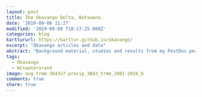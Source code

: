 ```yaml
---
layout: post
title: The Okavango Delta, Botswana.
date: '2019-09-08 11:27'
modified: '2019-09-08 T18:17:25.000Z'
categories: blog
karttururl: https://karttur.github.io/okavango/
excerpt: "Okavango articles and data"
abstract: "Background material, studies and results from my PostDoc period at the University of the Witwatersrand, Johannesburg, South Africa."
tags:
  - Okavango
  - Witwatersrand
image: avg-trmm-3b43v7-precip_3B43_trmm_2001-2016_A
comments: true
share: true
---
```


